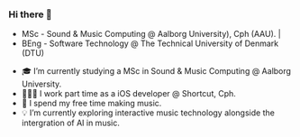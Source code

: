 ### Hi there 👋
* MSc - Sound & Music Computing @ Aalborg University), Cph (AAU). | 
* BEng - Software Technology @ The Technical University of Denmark (DTU)
- 🎓 I’m currently studying a MSc in Sound & Music Computing @ Aalborg University.
- 👨🏼‍💻 I work part time as a iOS developer @ Shortcut, Cph.
- 🎵 I spend my free time making music.
- 💡 I’m currently exploring interactive music technology alongside the intergration of AI in music.
<!--
**ThaDuyx/thaduyx** is a ✨ _special_ ✨ repository because its `README.md` (this file) appears on your GitHub profile.

Here are some ideas to get you started:

- 🔭 I’m currently working on ...
- 🌱 I’m currently learning ...
- 👯 I’m looking to collaborate on ...
- 🤔 I’m looking for help with ...
- 💬 Ask me about ...
- 📫 How to reach me: ...
- 😄 Pronouns: ...
- ⚡ Fun fact: ...
-->
